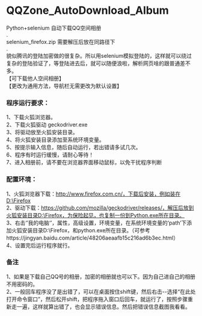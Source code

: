 # QQZone_AutoDownload_Album  
Python+selenium 自动下载QQ空间相册  
.  
selenium_firefox.zip 需要解压后放在同路径下  
.  
貌似腾讯的登陆加密做的很复杂。所以用selenium模拟登陆的，这样就可以绕过复杂的登陆验证了，等登陆进去后，就可以随便浪啦，解析网页啥的跟普通差不多。  
【可下载他人空间相册】  
【更改为通用方法，导航栏无需更改为默认设置】  
### 程序运行要求：  
1、下载火狐浏览器。  
2、下载火狐驱动 geckodriver.exe  
3、将驱动放至火狐安装目录。  
4、将火狐安装目录添加至系统环境变量。  
5、按提示输入信息，随后自动运行，若出错请多试几次。  
6、程序有时运行缓慢，请耐心等待！  
7、进入相册前，请不要在浏览器界面移动鼠标，以免干扰程序判断  
    
### 配置环境：  
1、火狐浏览器下载：http://www.firefox.com.cn/，下载后安装，例如装在D:\Firefox  
2、驱动下载：https://github.com/mozilla/geckodriver/releases/，解压后放到火狐安装目录D:\Firefox，为保险起见，也复制一份到Python.exe所在目录。  
3、右击‘’我的电脑‘’，属性，高级设置，环境变量，在系统环境变量的‘path’下添加火狐安装目录D:\Firefox，和python.exe所在目录。（可参考https://jingyan.baidu.com/article/48206aeaafb15c216ad6b3ec.html）  
4、设置完后运行程序就行。  
  
### 备注  
1、如果是下载自己QQ号的相册，加密的相册就也可以下。因为自己进自己的相册不用密码的。  
2、一般回车程序没了是出错了，可以在桌面按住shift键，然后右击--选择“在此处打开命令窗口”，然后松开shift，把程序拖入窗口后回车，就运行了，按照步骤重新走一遍，这样就算出错了，也会显示错误信息。然后把错误信息截图我看看。  
